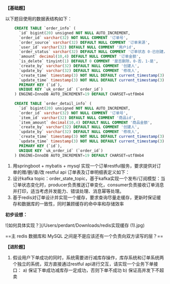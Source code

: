**【基础题】**

以下题目使用的数据表结构如下：

```sql
    CREATE TABLE `order_info` (
      `id` bigint(20) unsigned NOT NULL AUTO_INCREMENT,
      `order_id` varchar(32) NOT NULL COMMENT '订单号',
      `order_source` varchar(32) DEFAULT NULL COMMENT '订单来源',
      `user_id` varchar(32) DEFAULT NULL COMMENT '用户id',
      `order_status` varchar(32) DEFAULT NULL COMMENT '订单状态 0-已创建， 1-已提交，2-已支付，4-订单结束',
      `amount` decimal(10,4) DEFAULT NULL COMMENT '订单金额',
      `is_delete` tinyint(1) DEFAULT 0 COMMENT '是否删除，0-否，1-是',
      `create_by` varchar(32) DEFAULT NULL COMMENT '创建人',
      `update_by` varchar(32) DEFAULT NULL COMMENT '修改人',
      `create_time` timestamp(3) NOT NULL DEFAULT current_timestamp(3) COMMENT '创建时间',
      `update_time` timestamp(3) NOT NULL DEFAULT current_timestamp(3) ON UPDATE current_timestamp(3) COMMENT '更新时间',
      PRIMARY KEY (`id`),
      UNIQUE KEY `uk_order_id` (`order_id`)
    ) ENGINE=InnoDB AUTO_INCREMENT=19 DEFAULT CHARSET=utf8mb4
    
    CREATE TABLE `order_detail_info` (
      `id` bigint(20) unsigned NOT NULL AUTO_INCREMENT,
      `order_id` varchar(32) NOT NULL COMMENT '订单号',
      `item_id` varchar(32) DEFAULT NULL COMMENT '商品id',
      `item_amount` decimal(10,4) DEFAULT NULL COMMENT '商品金额',
      `create_by` varchar(32) DEFAULT NULL COMMENT '创建人',
      `update_by` varchar(32) DEFAULT NULL COMMENT '修改人',
      `create_time` timestamp(3) NOT NULL DEFAULT current_timestamp(3) COMMENT '创建时间',
      `update_time` timestamp(3) NOT NULL DEFAULT current_timestamp(3) ON UPDATE current_timestamp(3) COMMENT '更新时间',
      PRIMARY KEY (`id`),
      UNIQUE KEY `uk_order_id` (`order_id`)
    ) ENGINE=InnoDB AUTO_INCREMENT=19 DEFAULT CHARSET=utf8mb4
```

1. 用springboot + mybatis + mysql 实现一个订单restful服务，要求提供对订单的赠/删/查/改 restful api
   订单表及订单明细表定义如下：
2. 设计kafka topic：order_state_topic，基于kafka实现一个发布/订阅模型：当订单状态变化时，producer负责推送订单变化，consumer负责接收订单消息并打印，适当考虑并发能力、错误处理、消息幂等处理。
3. 基于redis对订单设计并实现一个缓存，要求查询尽量走缓存，更新时保证缓存和数据库的一致性，同时兼顾缓存的命中率和存储效率

**初步设想：**

![如何具体实现？](/Users/perdant/Downloads/redis实现缓存 (1).jpg)

==主 redis 数据库和 MySQL 之间是不是应该还有一个负责向双方读写的层？==

**【进阶题】**

1. 假设用户下单成功的同时，系统需要进行减库存操作，库存系统和订单系统两个独立的系统，双方直接通过restful api进行交互，请实现一个业务下单接口：
a) 保证下单成功减库存一定成功，否则下单不成功
b) 保证高并发下不超卖